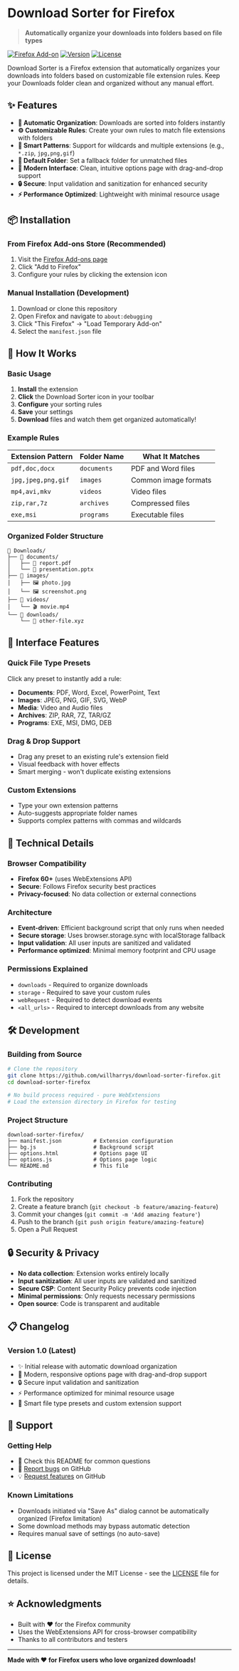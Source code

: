 # Download Sorter for Firefox

> **Automatically organize your downloads into folders based on file types**

[![Firefox Add-on](https://img.shields.io/badge/Firefox-Add--on-orange?logo=firefox)](https://addons.mozilla.org/firefox/addon/download-sorter/)
[![Version](https://img.shields.io/badge/version-1.0-blue)](https://github.com/willharrys/download-sorter-firefox/releases)
[![License](https://img.shields.io/badge/license-MIT-green)](LICENSE)

Download Sorter is a Firefox extension that automatically organizes your downloads into folders based on customizable file extension rules. Keep your Downloads folder clean and organized without any manual effort.

## ✨ Features

- **🚀 Automatic Organization**: Downloads are sorted into folders instantly
- **⚙️ Customizable Rules**: Create your own rules to match file extensions with folders
- **🎯 Smart Patterns**: Support for wildcards and multiple extensions (e.g., `*.zip`, `jpg,png,gif`)
- **📁 Default Folder**: Set a fallback folder for unmatched files
- **🎨 Modern Interface**: Clean, intuitive options page with drag-and-drop support
- **🔒 Secure**: Input validation and sanitization for enhanced security
- **⚡ Performance Optimized**: Lightweight with minimal resource usage

## 📦 Installation

### From Firefox Add-ons Store (Recommended)
1. Visit the [Firefox Add-ons page](https://addons.mozilla.org/firefox/addon/download-sorter/)
2. Click "Add to Firefox"
3. Configure your rules by clicking the extension icon

### Manual Installation (Development)
1. Download or clone this repository
2. Open Firefox and navigate to `about:debugging`
3. Click "This Firefox" → "Load Temporary Add-on"
4. Select the `manifest.json` file

## 🎯 How It Works

### Basic Usage
1. **Install** the extension
2. **Click** the Download Sorter icon in your toolbar
3. **Configure** your sorting rules
4. **Save** your settings
5. **Download** files and watch them get organized automatically!

### Example Rules
| Extension Pattern | Folder Name | What It Matches |
|-------------------|-------------|-----------------|
| `pdf,doc,docx` | `documents` | PDF and Word files |
| `jpg,jpeg,png,gif` | `images` | Common image formats |
| `mp4,avi,mkv` | `videos` | Video files |
| `zip,rar,7z` | `archives` | Compressed files |
| `exe,msi` | `programs` | Executable files |

### Organized Folder Structure
```
📁 Downloads/
├── 📁 documents/
│   ├── 📄 report.pdf
│   └── 📄 presentation.pptx
├── 📁 images/
│   ├── 🖼️ photo.jpg
│   └── 🖼️ screenshot.png
├── 📁 videos/
│   └── 🎬 movie.mp4
└── 📁 downloads/
    └── 📄 other-file.xyz
```

## 🎨 Interface Features

### Quick File Type Presets
Click any preset to instantly add a rule:
- **Documents**: PDF, Word, Excel, PowerPoint, Text
- **Images**: JPEG, PNG, GIF, SVG, WebP
- **Media**: Video and Audio files
- **Archives**: ZIP, RAR, 7Z, TAR/GZ
- **Programs**: EXE, MSI, DMG, DEB

### Drag & Drop Support
- Drag any preset to an existing rule's extension field
- Visual feedback with hover effects
- Smart merging - won't duplicate existing extensions

### Custom Extensions
- Type your own extension patterns
- Auto-suggests appropriate folder names
- Supports complex patterns with commas and wildcards

## 🔧 Technical Details

### Browser Compatibility
- **Firefox 60+** (uses WebExtensions API)
- **Secure**: Follows Firefox security best practices
- **Privacy-focused**: No data collection or external connections

### Architecture
- **Event-driven**: Efficient background script that only runs when needed
- **Secure storage**: Uses browser.storage.sync with localStorage fallback
- **Input validation**: All user inputs are sanitized and validated
- **Performance optimized**: Minimal memory footprint and CPU usage

### Permissions Explained
- `downloads` - Required to organize downloads
- `storage` - Required to save your custom rules
- `webRequest` - Required to detect download events
- `<all_urls>` - Required to intercept downloads from any website

## 🛠️ Development

### Building from Source
```bash
# Clone the repository
git clone https://github.com/willharrys/download-sorter-firefox.git
cd download-sorter-firefox

# No build process required - pure WebExtensions
# Load the extension directory in Firefox for testing
```

### Project Structure
```
download-sorter-firefox/
├── manifest.json          # Extension configuration
├── bg.js                  # Background script
├── options.html           # Options page UI
├── options.js             # Options page logic
└── README.md              # This file
```

### Contributing
1. Fork the repository
2. Create a feature branch (`git checkout -b feature/amazing-feature`)
3. Commit your changes (`git commit -m 'Add amazing feature'`)
4. Push to the branch (`git push origin feature/amazing-feature`)
5. Open a Pull Request

## 🔒 Security & Privacy

- **No data collection**: Extension works entirely locally
- **Input sanitization**: All user inputs are validated and sanitized
- **Secure CSP**: Content Security Policy prevents code injection
- **Minimal permissions**: Only requests necessary permissions
- **Open source**: Code is transparent and auditable

## 📋 Changelog

### Version 1.0 (Latest)
- ✨ Initial release with automatic download organization
- 🎨 Modern, responsive options page with drag-and-drop support
- 🔒 Secure input validation and sanitization
- ⚡ Performance optimized for minimal resource usage
- 🎯 Smart file type presets and custom extension support

## 🤝 Support

### Getting Help
- 📖 Check this README for common questions
- 🐛 [Report bugs](https://github.com/willharrys/download-sorter-firefox/issues) on GitHub
- 💡 [Request features](https://github.com/willharrys/download-sorter-firefox/issues) on GitHub

### Known Limitations
- Downloads initiated via "Save As" dialog cannot be automatically organized (Firefox limitation)
- Some download methods may bypass automatic detection
- Requires manual save of settings (no auto-save)

## 📄 License

This project is licensed under the MIT License - see the [LICENSE](LICENSE) file for details.

## ⭐ Acknowledgments

- Built with ❤️ for the Firefox community
- Uses the WebExtensions API for cross-browser compatibility
- Thanks to all contributors and testers

---

**Made with ❤️ for Firefox users who love organized downloads!**
